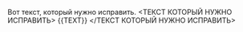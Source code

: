 Вот текст, который нужно исправить.
<ТЕКСТ КОТОРЫЙ НУЖНО ИСПРАВИТЬ>
{{TEXT}}
</ТЕКСТ КОТОРЫЙ НУЖНО ИСПРАВИТЬ>


